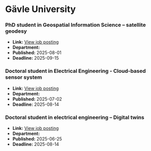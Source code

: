 # Gävle University

### PhD student in Geospatial Information Science – satellite geodesy
- **Link:** [View job posting](https://hogskolanigavle.varbi.com/en/what:job/jobID:840141/type:job/where:4/apply:1)
- **Department:** 
- **Published:** 2025-08-01
- **Deadline:** 2025-09-15

### Doctoral student in Electrical Engineering - Cloud-based sensor system
- **Link:** [View job posting](https://hogskolanigavle.varbi.com/en/what:job/jobID:842681/type:job/where:4/apply:1)
- **Department:** 
- **Published:** 2025-07-02
- **Deadline:** 2025-08-14

### Doctoral student in electrical engineering – Digital twins
- **Link:** [View job posting](https://hogskolanigavle.varbi.com/en/what:job/jobID:840453/type:job/where:4/apply:1)
- **Department:** 
- **Published:** 2025-06-25
- **Deadline:** 2025-08-14

